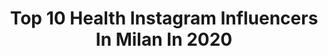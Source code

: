 ---
title: Top 10 Health Instagram Influencers In Milan In 2020
description: >-
  Find top health Instagram influencers in Milan in 2020. Most popular hashtags: #health #staystrong #italia #outfitoftheday.
platform: Instagram
profiles:
  - username: "animapop"
    fullname: >-
      Christian Monaco
    location: "Italy"
    followers: 15099
    engagement: 864
    commentsToLikes: 0.028631
    id: ck6u4zcc06o5d0j7193ptsjkz
    verified: false
    hashtags: "#lucalaurenti, #svitati, #microphone, #ficodindia"
  - username: "valerio_decarolis"
    fullname: >-
      Valerio De Carolis
    location: "Italy"
    followers: 65160
    engagement: 470
    commentsToLikes: 0.071865
    id: ck5c236uiwgle0i11esyg3mrx
    verified: false
    hashtags: "#mare, #shoes, #hotel, #mfw2020"
  - username: "loredanasea"
    fullname: >-
      Loredana
    location: "Italy"
    followers: 20869
    engagement: 842
    commentsToLikes: 0.127548
    id: ck5hems0ptq0k0i114frybjhi
    verified: false
    hashtags: "#america, #travelblogger, #soul, #pool"
  - username: "aurilion_"
    fullname: >-
      𝓐𝓾𝓻𝓸𝓻𝓪 🐆
    location: "Italy"
    followers: 14308
    engagement: 899
    commentsToLikes: 0.168785
    id: ckap5am87awas0i786flt3d6h
    verified: false
    hashtags: "#quarantena, #nomakeupdays, #fashionweek, #sanktmoritz"
  - username: "alvarocasavechia"
    fullname: >-
      Alvaro casavechia
    location: "Italy"
    followers: 18466
    engagement: 412
    commentsToLikes: 0.058844
    id: ck5zv5pxs3mw20i14tqr5fiej
    verified: false
    hashtags: "#fuck, #towel, #deceleration, #fashionweek"
  - username: "silvia.fascians"
    fullname: >-
      Silvia Fascians 💪🏽🌙
    location: "Italy"
    followers: 175109
    engagement: 482
    commentsToLikes: 0.013050
    id: ck6u5wjczc5ws0j71b0298dar
    verified: true
    hashtags: "#vegan, #futbess, #memories, #biceps"
  - username: "sonia_dedo"
    fullname: >-
      Sonia Barreca💎👑
    location: "Italy"
    followers: 20434
    engagement: 919
    commentsToLikes: 0.032035
    id: ck8wd0kj4d8xs0j78f76looq7
    verified: false
    hashtags: "#colorful, #eyes, #turingirls, #lady"
  - username: "instaflaviaso"
    fullname: >-
      Flavia Sodano
    location: "Italy"
    followers: 54032
    engagement: 362
    commentsToLikes: 0.068373
    id: ck8t5wt06bi6u0j78rmruzfe8
    verified: false
    hashtags: "#keepsmiling, #lastshooting, #streetsgrammer, #fitwoman"
  - username: "justineelizabethmattera"
    fullname: >-
      Justine Mattera
    location: "Italy"
    followers: 417042
    engagement: 242
    commentsToLikes: 0.031080
    id: ck0vxgjpuysbn0i19jgbvzjvk
    verified: true
    hashtags: "#coincidance, #photoofday, #water, #beautiful"
  - username: "samara.wierer"
    fullname: >-
      Samara🍉
    location: "Italy"
    followers: 18756
    engagement: 364
    commentsToLikes: 0.012072
    id: ck6trw9ct1gib0j713oncv91w
    verified: false
    hashtags: "#bright, #sweaterweather, #day13, #bags"
---